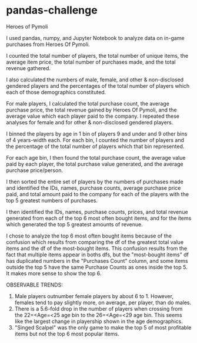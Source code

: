 # pandas-challenge
Heroes of Pymoli

I used pandas, numpy, and Jupyter Notebook to analyze data on in-game purchases from Heroes Of Pymoli.

I counted the total number of players,
the total number of unique items, the average item price, the total number of purchases made, and the total revenue gathered.

I also calculated the numbers of male, female, and other & non-disclosed gendered players and the percentages of the total number of players which each of those demographics constituted.

For male players, I calculated the total purchase count, the average purchase price, the total revenue gained by Heroes Of Pymoli, and the average value which each player paid to the company. I repeated these analyses for female and for other & non-disclosed gendered players.

I binned the players by age in 1 bin of players 9 and under and 9 other bins of 4 years-width each. For each bin, I counted the number of players and the percentage of the total number of players which that bin represented.

For each age bin, I then found the total purchase count, the average value paid by each player, the total purchase value generated, and the average purchase price/person.

I then sorted the entire set of players by the numbers of purchases made and identified the IDs, names, purchase counts, average purchase price paid, and total amount paid to the company for each of the players with the top 5 greatest numbers of purchases.

I then identified the IDs, names, purchase counts, prices, and total revenue generated from each of the top 6 most often bought items,
and for the items which generated the top 5 greatest amounts of revenue.



I chose to analyze the top 6 most often bought items because of the confusion which results from comparing the df of the greatest total value items and the df of the most-bought items. 
This confusion results from the fact that multiple items appear in boths dfs, but the "most-bought items" df has duplicated numbers in the "Purchases Count" column, and some items outside the top 5 have the same Purchase Counts as ones inside the top 5.
It makes more sense to show the top 6.



OBSERVABLE TRENDS:
1. Male players outnumber female players by about 6 to 1. However, females tend to pay slightly more, on average, per player, than do males.
2. There is a 5.6-fold drop in the number of players when crossing from the 22=<Age=<25 age bin to the 26=<Age=<29 age bin. This seems like the largest change in playership shown in the age demographics.
3. "Singed Scalpel" was the only game to make the top 5 of most profitable items but not the top 6 most popular items.